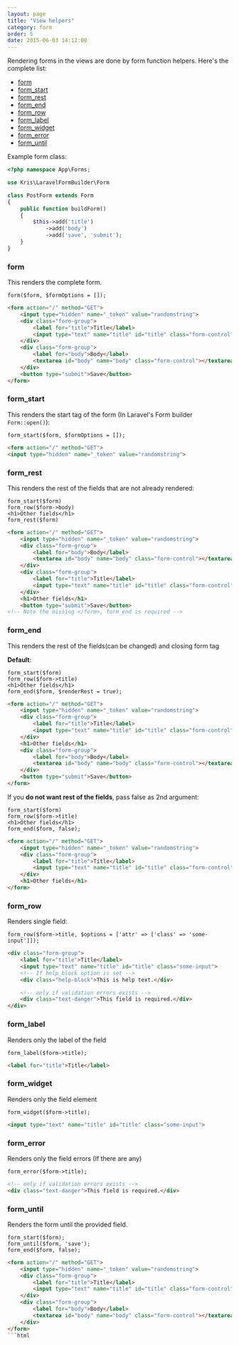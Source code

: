 ```yaml
---
layout: page
title: "View helpers"
category: form
order: 5
date: 2015-06-03 14:12:08
---
```


Rendering forms in the views are done by form function helpers. Here's the complete list:

* [form](#form)
* [form_start](#form_start)
* [form_rest](#form_rest)
* [form_end](#form_end)
* [form_row](#form_row)
* [form_label](#form_label)
* [form_widget](#form_widget)
* [form_error](#form_error)
* [form_until](#form_until)

Example form class:

```php
<?php namespace App\Forms;

use Kris\LaravelFormBuilder\Form

class PostForm extends Form
{
    public function buildForm()
    {
        $this->add('title')
            ->add('body')
            ->add('save', 'submit');
    }
}
```

### form
This renders the complete form.

```
form($form, $formOptions = []);
```

```html
<form action="/" method="GET">
    <input type="hidden" name="_token" value="randomstring">
    <div class="form-group">
        <label for="title">Title</label>
        <input type="text" name="title" id="title" class="form-control">
    </div>
    <div class="form-group">
        <label for="body">Body</label>
        <textarea id="body" name="body" class="form-control"></textarea>
    </div>
    <button type="submit">Save</button>
</form>
```

### form_start

This renders the start tag of the form (In Laravel's Form builder `Form::open()`):

```
form_start($form, $formOptions = []);
```

```html
<form action="/" method="GET">
<input type="hidden" name="_token" value="randomstring">
```

### form_rest

This renders the rest of the fields that are not already rendered:

```
form_start($form)
form_row($form->body)
<h1>Other fields</h1>
form_rest($form)
```

```html
<form action="/" method="GET">
    <input type="hidden" name="_token" value="randomstring">
    <div class="form-group">
        <label for="body">Body</label>
        <textarea id="body" name="body" class="form-control"></textarea>
    </div>
    <div class="form-group">
        <label for="title">Title</label>
        <input type="text" name="title" id="title" class="form-control">
    </div>
    <h1>Other fields</h1>
    <button type="submit">Save</button>
<!-- Note the missing </form>, form_end is required -->
```

### form_end

This renders the rest of the fields(can be changed) and closing form tag

**Default**:

```
form_start($form)
form_row($form->title)
<h1>Other fields</h1>
form_end($form, $renderRest = true);
```

```html
<form action="/" method="GET">
    <input type="hidden" name="_token" value="randomstring">
    <div class="form-group">
        <label for="title">Title</label>
        <input type="text" name="title" id="title" class="form-control">
    </div>
    <h1>Other fields</h1>
    <div class="form-group">
        <label for="body">Body</label>
        <textarea id="body" name="body" class="form-control"></textarea>
    </div>
    <button type="submit">Save</button>
</form>
```

If you **do not want rest of the fields**, pass false as 2nd argument:


```
form_start($form)
form_row($form->title)
<h1>Other fields</h1>
form_end($form, false);
```

```html
<form action="/" method="GET">
    <input type="hidden" name="_token" value="randomstring">
    <div class="form-group">
        <label for="title">Title</label>
        <input type="text" name="title" id="title" class="form-control">
    </div>
    <h1>Other fields</h1>
</form>
```

### form_row

Renders single field:

```
form_row($form->title, $options = ['attr' => ['class' => 'some-input']]);
```

```html
<div class="form-group">
    <label for="title">Title</label>
    <input type="text" name="title" id="title" class="some-input">
    <!-- If help_block option is set -->
    <div class="help-block">This is help text.</div>

    <!-- only if validation errors exists -->
    <div class="text-danger">This field is required.</div>
</div>
```

### form_label

Renders only the label of the field

```
form_label($form->title);
```

```html
<label for="title">Title</label>
```

### form_widget

Renders only the field element

```
form_widget($form->title);
```

```html
<input type="text" name="title" id="title" class="some-input">
```

### form_error

Renders only the field errors (If there are any)

```
form_error($form->title);
```

```html
<!-- only if validation errors exists -->
<div class="text-danger">This field is required.</div>
```

### form_until

Renders the form until the provided field.

```
form_start($form);
form_until($form, 'save');
form_end($form, false);
```

```html
<form action="/" method="GET">
    <input type="hidden" name="_token" value="randomstring">
    <div class="form-group">
        <label for="title">Title</label>
        <input type="text" name="title" id="title" class="form-control">
    </div>
    <div class="form-group">
        <label for="body">Body</label>
        <textarea id="body" name="body" class="form-control"></textarea>
    </div>
</form>
```html
